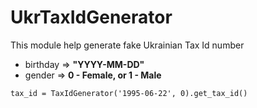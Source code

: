 # UkrTaxIdGenerator
This module help generate fake Ukrainian Tax Id number

* birthday => **"YYYY-MM-DD"**
* gender => **0 - Female, or 1 - Male**


`tax_id = TaxIdGenerator('1995-06-22', 0).get_tax_id()`